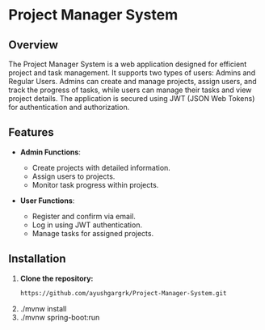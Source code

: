 # Project Manager System

## Overview

The Project Manager System is a web application designed for efficient project and task management. It supports two types of users: Admins and Regular Users. Admins can create and manage projects, assign users, and track the progress of tasks, while users can manage their tasks and view project details. The application is secured using JWT (JSON Web Tokens) for authentication and authorization.

## Features

- **Admin Functions**:
  - Create projects with detailed information.
  - Assign users to projects.
  - Monitor task progress within projects.

- **User Functions**:
  - Register and confirm via email.
  - Log in using JWT authentication.
  - Manage tasks for assigned projects.

## Installation

1. **Clone the repository:**
   ```bash
   https://github.com/ayushgargrk/Project-Manager-System.git
2. ./mvnw install
3. ./mvnw spring-boot:run



